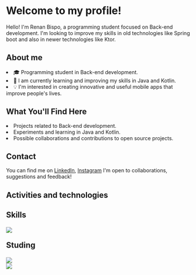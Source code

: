 <div>
    <h1>Welcome to my profile!</h1>
    <p>Hello! I'm Renan Bispo, a programming student focused on Back-end development.
      I'm looking to improve my skills in old technologies like Spring boot and also in newer technologies like Ktor.</p>
<h2>About me</h2>
    <li>🎓 Programming student in Back-end development.
    <li>🌱 I am currently learning and improving my skills in Java and Kotlin.
    <li>💡 I'm interested in creating innovative and useful mobile apps that improve people's lives.
<h2>What You'll Find Here</h2>
    <li>Projects related to Back-end development.
    <li>Experiments and learning in Java and Kotlin.
    <li>Possible collaborations and contributions to open source projects.
<h2>Contact</h2>
    <p>You can find me on <a href="https://www.linkedin.com/in/renan-de-jesus-bispo-78a576243/">LinkedIn<a/>, <a href="https://www.instagram.com/nanbispo_/">Instagram<a/> I'm open to collaborations, suggestions and feedback!</p>
<h2>Activities and technologies<h2/>
<p>Skills<p>
        <img src="https://skillicons.dev/icons?i=kotlin,maven,git,postman" />
        
<p>Studing</p>
        <img src="https://skillicons.dev/icons?i=spring,postgres,docker"/>
    <div>
        <img loading="lazy"  src = "https://github-readme-stats.vercel.app/api?username=Nanbispo&show_icons=true&theme=dracula"/>
    </div>
 
